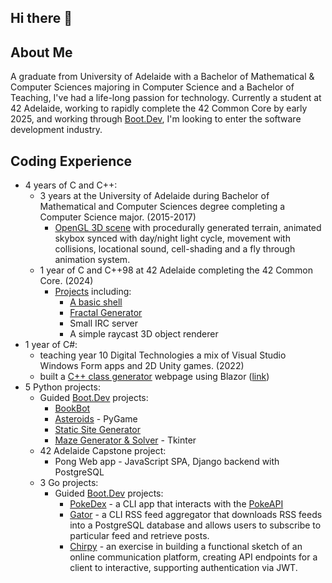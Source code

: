 ## Hi there 👋

## About Me
A graduate from University of Adelaide with a Bachelor of Mathematical & Computer Sciences majoring in Computer Science and a Bachelor of Teaching, I've had a life-long passion for technology. Currently a student at 42 Adelaide, working to rapidly complete the 42 Common Core by early 2025, and working through [Boot.Dev](https://www.boot.dev/u/jthughes), I'm looking to enter the software development industry.

## Coding Experience
- 4 years of C and C++:
  - 3 years at the University of Adelaide during Bachelor of Mathematical and Computer Sciences degree completing a Computer Science major. (2015-2017)
    - [OpenGL 3D scene](https://github.com/jthughes/University/tree/master/2017/s2) with procedurally generated terrain, animated skybox synced with day/night light cycle, movement with collisions, locational sound, cell-shading and a fly through animation system.
  - 1 year of C and C++98 at 42 Adelaide completing the 42 Common Core. (2024)
    - [Projects](https://github.com/jthughes/42-Common-Core) including:
        - [A basic shell](https://github.com/jthughes/42-Common-Core/blob/main/projects/03-Minishell.md)
        - [Fractal Generator](https://github.com/jthughes/42-Common-Core/blob/main/projects/02-fractol.md)
        - Small IRC server
        - A simple raycast 3D object renderer
- 1 year of C#:
  - teaching year 10 Digital Technologies a mix of Visual Studio Windows Form apps and 2D Unity games. (2022)
  - built a [C++ class generator](https://github.com/jthughes/42-CPP-Class-Builder) webpage using Blazor ([link](https://jthughes.github.io/42-CPP-Class-Builder/))
- 5 Python projects:
  - Guided [Boot.Dev](https://www.boot.dev/) projects:
    - [BookBot](https://github.com/jthughes/bookbot)
    - [Asteroids](https://github.com/jthughes/asteroidsgame) - PyGame
    - [Static Site Generator](https://github.com/jthughes/staticgenerator)
    - [Maze Generator & Solver](https://github.com/jthughes/mazegen) - Tkinter
  - 42 Adelaide Capstone project:
    - Pong Web app - JavaScript SPA, Django backend with PostgreSQL
  - 3 Go projects:
    - Guided [Boot.Dev](https://www.boot.dev/) projects:
      - [PokeDex](https://github.com/jthughes/pokedexcli) - a CLI app that interacts with the [PokeAPI](https://pokeapi.co/)
      - [Gator](https://github.com/jthughes/gatorcli) - a CLI RSS feed aggregator that downloads RSS feeds into a PostgreSQL database and allows users to subscribe to particular feed and retrieve posts.
      - [Chirpy](https://github.com/jthughes/chirpynetwork) - an exercise in building a functional sketch of an online communication platform, creating API endpoints for a client to interactive, supporting authentication via JWT.

<!--
**jthughes/jthughes** is a ✨ _special_ ✨ repository because its `README.md` (this file) appears on your GitHub profile.

Here are some ideas to get you started:

- 🔭 I’m currently working on ...
- 🌱 I’m currently learning ...
- 👯 I’m looking to collaborate on ...
- 🤔 I’m looking for help with ...
- 💬 Ask me about ...
- 📫 How to reach me: ...
- 😄 Pronouns: ...
- ⚡ Fun fact: ...
-->
